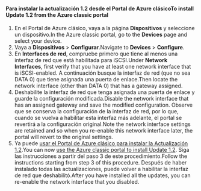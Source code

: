 <!--author=SharS last changed: 03/17/2016-->

#### <a name="to-install-update-12-from-the-azure-classic-portal"></a><span data-ttu-id="9a9ee-101">Para instalar la actualización 1.2 desde el Portal de Azure clásico</span><span class="sxs-lookup"><span data-stu-id="9a9ee-101">To install Update 1.2 from the Azure classic portal</span></span>
1. <span data-ttu-id="9a9ee-102">En el Portal de Azure clásico, vaya a la página **Dispositivos** y seleccione un dispositivo.</span><span class="sxs-lookup"><span data-stu-id="9a9ee-102">In the Azure classic portal, go to the **Devices** page and select your device.</span></span>
2. <span data-ttu-id="9a9ee-103">Vaya a **Dispositivos** > **Configurar**.</span><span class="sxs-lookup"><span data-stu-id="9a9ee-103">Navigate to **Devices** > **Configure**.</span></span>
3. <span data-ttu-id="9a9ee-104">En **Interfaces de red**, compruebe primero que tiene al menos una interfaz de red que está habilitada para iSCSI.</span><span class="sxs-lookup"><span data-stu-id="9a9ee-104">Under **Network Interfaces**, first verify that you have at least one network interface that is iSCSI-enabled.</span></span> <span data-ttu-id="9a9ee-105">A continuación busque la interfaz de red (que no sea DATA 0) que tiene asignada una puerta de enlace.</span><span class="sxs-lookup"><span data-stu-id="9a9ee-105">Then locate the network interface (other than DATA 0) that has a gateway assigned.</span></span>
4. <span data-ttu-id="9a9ee-106">Deshabilite la interfaz de red que tenga asignada una puerta de enlace y guarde la configuración modificada.</span><span class="sxs-lookup"><span data-stu-id="9a9ee-106">Disable the network interface that has an assigned gateway and save the modified configuration.</span></span> <span data-ttu-id="9a9ee-107">Observe que se conserva la configuración de la interfaz de red, por lo que, cuando se vuelva a habilitar esta interfaz más adelante, el portal se revertirá a la configuración original.</span><span class="sxs-lookup"><span data-stu-id="9a9ee-107">Note the network interface settings are retained and so when you re-enable this network interface later, the portal will revert to the original settings.</span></span>
5. <span data-ttu-id="9a9ee-108">Ya puede [usar el Portal de Azure clásico para instalar la Actualización 1.2](#install-update-12-via-the-azure-classic-portal).</span><span class="sxs-lookup"><span data-stu-id="9a9ee-108">You can now [use the Azure classic portal to install Update 1.2](#install-update-12-via-the-azure-classic-portal).</span></span> <span data-ttu-id="9a9ee-109">Siga las instrucciones a partir del paso 3 de este procedimiento.</span><span class="sxs-lookup"><span data-stu-id="9a9ee-109">Follow the instructions starting from step 3 of this procedure.</span></span> <span data-ttu-id="9a9ee-110">Después de haber instalado todas las actualizaciones, puede volver a habilitar la interfaz de red que deshabilitó.</span><span class="sxs-lookup"><span data-stu-id="9a9ee-110">After you have installed all the updates, you can re-enable the network interface that you disabled.</span></span>

